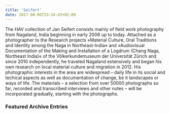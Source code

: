 ```yaml
---
title: 'Seifert'
date: 2017-08-06T23:24:43+02:00
---
```


<!-- {{% mediablock havid="qnje34" class="image left" %}} -->

The HAV collection of Jan Seifert consists mainly of field work photography from Nagaland, India beginning in early 2008 up to today. Attached as a photographer to the Research projects »Material Culture, Oral Traditions and Identity among the Naga in Northeast-India« and »Audiovisual Documentation of the Making and Installation of a Logdrum (Chang Naga, Northeast India)« of the Völkerkundemuseum der Universität Zürich and since 2010 independently, he traveled Nagaland extensively and began his own research on local material culture and migration in 2012. His photographic interests in the area are widespread – daily life in its social and techical aspects as well as documentation of change, be it landscapes or ways of life. The materials – a selection from over 50000 photographs so far, recorded and transcribed interviews and other notes – will be incorporated gradually, starting with the photographs.

### Featured Archive Entries

<!-- {{% mediablock havid="af3k4e" %}}
{{% mediablock havid="zh98hr" %}} -->
